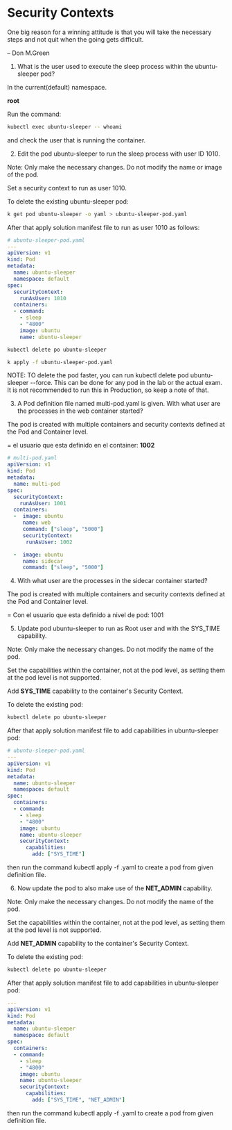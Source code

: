 # Security Contexts

One big reason for a winning attitude is that you will take the necessary steps and not quit when the going gets difficult.

– Don M.Green

1. What is the user used to execute the sleep process within the ubuntu-sleeper pod?

In the current(default) namespace.

**root**

Run the command: 

```bash
kubectl exec ubuntu-sleeper -- whoami
```
and check the user that is running the container.

2. Edit the pod ubuntu-sleeper to run the sleep process with user ID 1010.

Note: Only make the necessary changes. Do not modify the name or image of the pod.

Set a security context to run as user 1010.

To delete the existing ubuntu-sleeper pod:

```bash
k get pod ubuntu-sleeper -o yaml > ubuntu-sleeper-pod.yaml
```

After that apply solution manifest file to run as user 1010 as follows:

```yaml
# ubuntu-sleeper-pod.yaml
---
apiVersion: v1
kind: Pod
metadata:
  name: ubuntu-sleeper
  namespace: default
spec:
  securityContext:
    runAsUser: 1010
  containers:
  - command:
    - sleep
    - "4800"
    image: ubuntu
    name: ubuntu-sleeper
```

```bash
kubectl delete po ubuntu-sleeper 

k apply -f ubuntu-sleeper-pod.yaml 
```

NOTE: TO delete the pod faster, you can run kubectl delete pod ubuntu-sleeper --force. This can be done for any pod in the lab or the actual exam. It is not recommended to run this in Production, so keep a note of that.

3. A Pod definition file named multi-pod.yaml is given. With what user are the processes in the web container started?

The pod is created with multiple containers and security contexts defined at the Pod and Container level.

= el usuario que esta definido en el container: **1002**

```yaml
# multi-pod.yaml
apiVersion: v1
kind: Pod
metadata:
  name: multi-pod
spec:
  securityContext:
    runAsUser: 1001
  containers:
  -  image: ubuntu
     name: web
     command: ["sleep", "5000"]
     securityContext:
      runAsUser: 1002

  -  image: ubuntu
     name: sidecar
     command: ["sleep", "5000"]
```

4. With what user are the processes in the sidecar container started?

The pod is created with multiple containers and security contexts defined at the Pod and Container level.

= Con el usuario que esta definido a nivel de pod: 1001

5. Update pod ubuntu-sleeper to run as Root user and with the SYS_TIME capability.

Note:
Only make the necessary changes. Do not modify the name of the pod.

Set the capabilities within the container, not at the pod level, as setting them at the pod level is not supported.

Add **SYS_TIME** capability to the container's Security Context.

To delete the existing pod:

```bash
kubectl delete po ubuntu-sleeper
```
After that apply solution manifest file to add capabilities in ubuntu-sleeper pod:

```yaml
# ubuntu-sleeper-pod.yaml 
---
apiVersion: v1
kind: Pod
metadata:
  name: ubuntu-sleeper
  namespace: default
spec:
  containers:
  - command:
    - sleep
    - "4800"
    image: ubuntu
    name: ubuntu-sleeper
    securityContext:
      capabilities:
        add: ["SYS_TIME"]
```
then run the command kubectl apply -f <file-name>.yaml to create a pod from given definition file.

6. Now update the pod to also make use of the **NET_ADMIN** capability.

Note:
Only make the necessary changes. Do not modify the name of the pod.

Set the capabilities within the container, not at the pod level, as setting them at the pod level is not supported.

Add **NET_ADMIN** capability to the container's Security Context.

To delete the existing pod:

```bash
kubectl delete po ubuntu-sleeper
```

After that apply solution manifest file to add capabilities in ubuntu-sleeper pod:

```yaml
---
apiVersion: v1
kind: Pod
metadata:
  name: ubuntu-sleeper
  namespace: default
spec:
  containers:
  - command:
    - sleep
    - "4800"
    image: ubuntu
    name: ubuntu-sleeper
    securityContext:
      capabilities:
        add: ["SYS_TIME", "NET_ADMIN"]
```
then run the command kubectl apply -f <file-name>.yaml to create a pod from given definition file.






